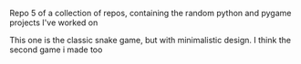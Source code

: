 Repo 5 of a collection of repos, containing the random python and pygame projects I've worked on

This one is the classic snake game, but with minimalistic design. I think the second game i made too
